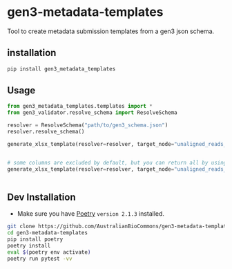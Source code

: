 # gen3-metadata-templates
Tool to create metadata submission templates from a gen3 json schema.

## installation
```bash
pip install gen3_metadata_templates
```

## Usage

```python
from gen3_metadata_templates.templates import *
from gen3_validator.resolve_schema import ResolveSchema

resolver = ResolveSchema("path/to/gen3_schema.json")
resolver.resolve_schema()

generate_xlsx_template(resolver=resolver, target_node="unaligned_reads_file", output_filename="unaligned_reads_file.xlsx")


# some columns are excluded by default, but you can return all by using
generate_xlsx_template(resolver=resolver, target_node="unaligned_reads_file", output_filename="unaligned_reads_file.xlsx", exclude_columns= [])
    
```

## Dev Installation
- Make sure you have [Poetry](https://python-poetry.org/docs/#installing-with-pipx) `version 2.1.3` installed.
```bash
git clone https://github.com/AustralianBioCommons/gen3-metadata-templates.git
cd gen3-metadata-templates
pip install poetry
poetry install
eval $(poetry env activate)
poetry run pytest -vv
```